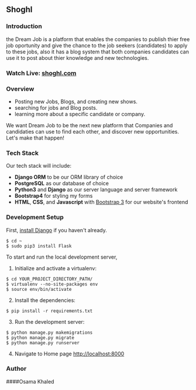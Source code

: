
Shoghl
-----

### Introduction

the Dream Job is a platform that enables the companies to publish thier free job oportunity and give the chance to the job seekers (candidates)
to apply to these jobs, also it has a blog system that both companies candidates can use it to post about thier knowledge and new technologies.  

### Watch Live: [shoghl.com](http://osamakh.pythonanywhere.com/)

### Overview


* Posting new Jobs, Blogs, and creating new shows.
* searching for jobs and Blog posts.
* learning more about a specific candidate or company.

We want Dream Job to be the next new platform that Companies and candidaties can use to find each other, and discover new opportunities. Let's make that happen!

### Tech Stack

Our tech stack will include:

* **Django ORM** to be our ORM library of choice
* **PostgreSQL** as our database of choice
* **Python3** and **Django** as our server language and server framework
* **Bootstrap4** for styling my forms
* **HTML**, **CSS**, and **Javascript** with [Bootstrap 3](https://getbootstrap.com/docs/3.4/customize/) for our website's frontend




### Development Setup

First, [install Django](https://docs.djangoproject.com/en/1.8/howto/windows/) if you haven't already.

  ```
  $ cd ~
  $ sudo pip3 install Flask
  ```

To start and run the local development server,

1. Initialize and activate a virtualenv:
  ```
  $ cd YOUR_PROJECT_DIRECTORY_PATH/
  $ virtualenv --no-site-packages env
  $ source env/bin/activate
  ```

2. Install the dependencies:
  ```
  $ pip install -r requirements.txt
  ```

3. Run the development server:
  ```
  $ python manage.py makemigrations
  $ python manage.py migrate
  $ python manage.py runserver
  ```

4. Navigate to Home page [http://localhost:8000](http://localhost:8000)


### Author

####Osama Khaled
